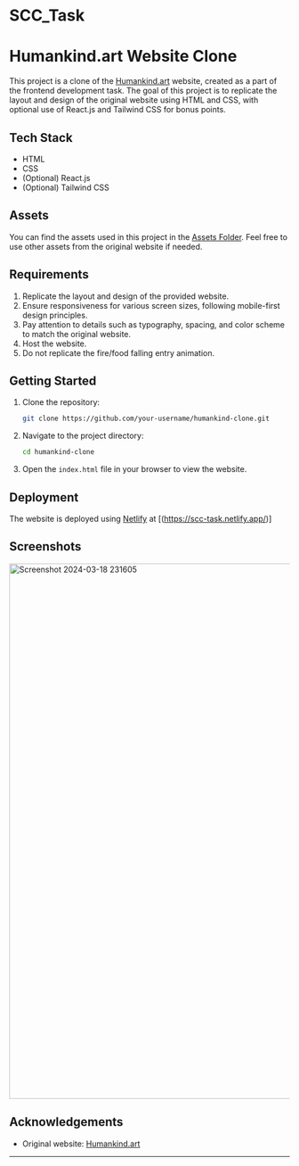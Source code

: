 # SCC_Task

# Humankind.art Website Clone

This project is a clone of the [Humankind.art](https://www.humankind.art/) website, created as a part of the frontend development task. The goal of this project is to replicate the layout and design of the original website using HTML and CSS, with optional use of React.js and Tailwind CSS for bonus points.

## Tech Stack

- HTML
- CSS
- (Optional) React.js
- (Optional) Tailwind CSS

## Assets

You can find the assets used in this project in the [Assets Folder](https://drive.google.com/drive/folders/1BDOPiL4xxr1q3LwqJsf7N3xc3tHF8I77?usp=drive_link). Feel free to use other assets from the original website if needed.

## Requirements

1. Replicate the layout and design of the provided website.
2. Ensure responsiveness for various screen sizes, following mobile-first design principles.
3. Pay attention to details such as typography, spacing, and color scheme to match the original website.
4. Host the website.
5. Do not replicate the fire/food falling entry animation.

## Getting Started

1. Clone the repository:
   ```sh
   git clone https://github.com/your-username/humankind-clone.git
   ```
2. Navigate to the project directory:
   ```sh
   cd humankind-clone
   ```
3. Open the `index.html` file in your browser to view the website.

## Deployment

The website is deployed using [Netlify](https://www.netlify.com/) at [(https://scc-task.netlify.app/)]
## Screenshots

<img width="960" alt="Screenshot 2024-03-18 231605" src="https://github.com/Krish1kaa/SCC_Task/assets/150791638/6ba048ce-2fbf-4fca-8c72-21d8112fd3e0">


## Acknowledgements

- Original website: [Humankind.art](https://www.humankind.art/)

---

